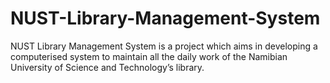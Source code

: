 # NUST-Library-Management-System
NUST Library Management System is a project which aims in developing a computerised system to maintain all the daily work of the Namibian University of Science and Technology’s library.
